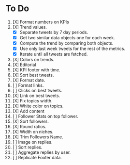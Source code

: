 # To Do

 1. [X] Format numbers on KPIs
 2. [X] Trend values.
    - [X] Separate tweets by 7 day periods.
    - [X] Get two similar data objects one for each week.
    - [X] Compute the trend by comparing both objects.
    - [X] Use only last week tweets for the rest of the metrics.
    - [X] Iterate until all tweets are fetched.

 3. [X] Colors on trends.
 4. [X] Editorial
 5. [X] KPI footer with time.
 6. [X] Sort best tweets.
 7. [X] Format date.
 8. [ ] Format links.
 9. [ ] Clicks on best tweets.
10. [X] Link on best tweets.
11. [X] Fix topics width.
12. [X] White color on topics.
13. [X] Add content
14. [ ] Follower Stats on top follower.
15. [X] Sort followers.
16. [X] Round ratios.
17. [X] Width on niches.
18. [X] Trim Followers Name.
19. [ ] Image on replies.
20. [ ] Sort replies.
21. [ ] Aggregate replies by user.
22. [ ] Replicate Footer data.
